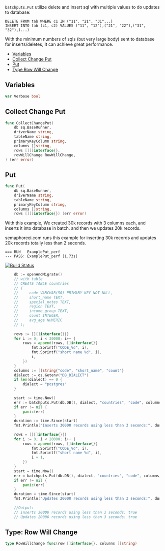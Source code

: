 

`batchputs.Put` utilize delete and insert sql with multiple values to do updates to database:

```
DELETE FROM tab WHERE c1 IN ("11", "21", "31"...)
INSERT INTO tab (c1, c2) VALUES ("11", "12"),("21", "22"),("31", "32"),(...)
```

With the minimum numbers of sqls (but very large body) sent to database for inserts/deletes, It can achieve great performance.




* [Variables](#variables)
* [Collect Change Put](#collect-change-put)
* [Put](#put)
* [Type Row Will Change](#type-row-will-change)


## Variables
``` go
var Verbose bool
```


## Collect Change Put
``` go
func CollectChangePut(
    db sq.BaseRunner,
    driverName string,
    tableName string,
    primaryKeyColumn string,
    columns []string,
    rows [][]interface{},
    rowWillChange RowWillChange,
) (err error)
```


## Put
``` go
func Put(
    db sq.BaseRunner,
    driverName string,
    tableName string,
    primaryKeyColumn string,
    columns []string,
    rows [][]interface{}) (err error)
```

With this example, We created 30k records with 3 columns each, and inserts it into database in batch. and then we updates 20k records.

semaphoreci.com runs this example for inserting 30k records and updates 20k records totally less than 2 seconds.

```
=== RUN   ExamplePut_perf
--- PASS: ExamplePut_perf (1.73s)
```

[![Build Status](https://semaphoreci.com/api/v1/theplant/batchputs/branches/master/badge.svg)](https://semaphoreci.com/theplant/batchputs)
```go
	db := openAndMigrate()
	// with table
	// CREATE TABLE countries
	// (
	//     code VARCHAR(50) PRIMARY KEY NOT NULL,
	//     short_name TEXT,
	//     special_notes TEXT,
	//     region TEXT,
	//     income_group TEXT,
	//     count INTEGER,
	//     avg_age NUMERIC
	// );
	
	rows := [][]interface{}{}
	for i := 0; i < 30000; i++ {
	    rows = append(rows, []interface{}{
	        fmt.Sprintf("CODE_%d", i),
	        fmt.Sprintf("short name %d", i),
	        i,
	    })
	}
	columns := []string{"code", "short_name", "count"}
	dialect := os.Getenv("DB_DIALECT")
	if len(dialect) == 0 {
	    dialect = "postgres"
	}
	
	start := time.Now()
	err := batchputs.Put(db.DB(), dialect, "countries", "code", columns, rows)
	if err != nil {
	    panic(err)
	}
	duration := time.Since(start)
	fmt.Println("Inserts 30000 records using less than 3 seconds:", duration.Seconds() < 3)
	
	rows = [][]interface{}{}
	for i := 0; i < 20000; i++ {
	    rows = append(rows, []interface{}{
	        fmt.Sprintf("CODE_%d", i),
	        fmt.Sprintf("short name %d", i),
	        i + 1,
	    })
	}
	start = time.Now()
	err = batchputs.Put(db.DB(), dialect, "countries", "code", columns, rows)
	if err != nil {
	    panic(err)
	}
	duration = time.Since(start)
	fmt.Println("Updates 20000 records using less than 3 seconds:", duration.Seconds() < 3)
	
	//Output:
	// Inserts 30000 records using less than 3 seconds: true
	// Updates 20000 records using less than 3 seconds: true
```



## Type: Row Will Change
``` go
type RowWillChange func(row []interface{}, columns []string)
```










